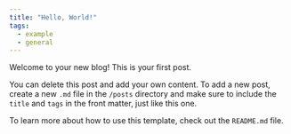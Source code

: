 ```yaml
---
title: "Hello, World!"
tags:
  - example
  - general
---
```


Welcome to your new blog! This is your first post.

You can delete this post and add your own content. To add a new post, create a new `.md` file in the `/posts` directory and make sure to include the `title` and `tags` in the front matter, just like this one.

To learn more about how to use this template, check out the `README.md` file.
